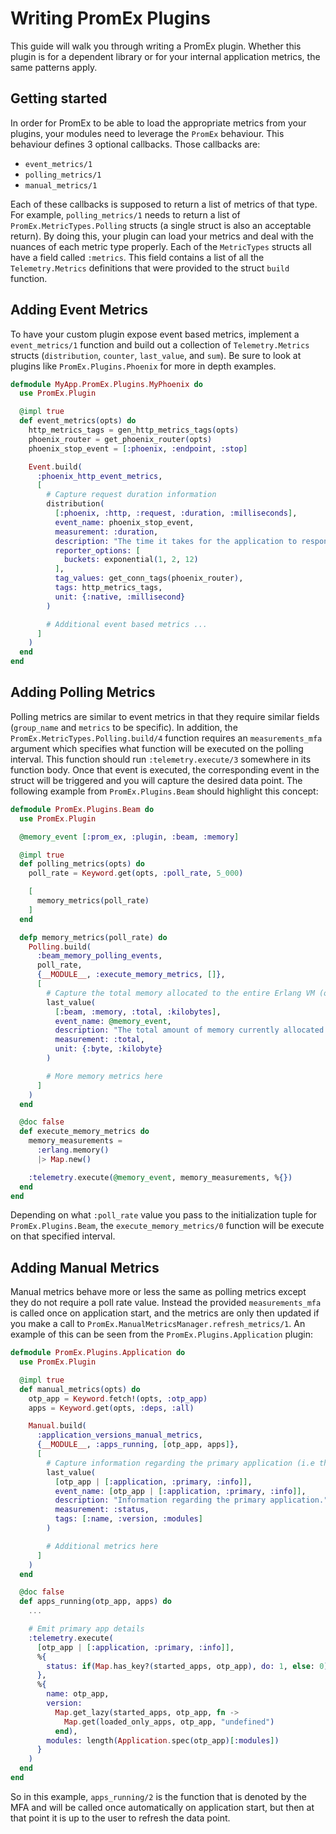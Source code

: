 # Writing PromEx Plugins

This guide will walk you through writing a PromEx plugin. Whether this plugin is for a dependent library or for your
internal application metrics, the same patterns apply.

## Getting started

In order for PromEx to be able to load the appropriate metrics from your plugins, your modules need to leverage the
`PromEx` behaviour. This behaviour defines 3 optional callbacks. Those callbacks are:

- `event_metrics/1`
- `polling_metrics/1`
- `manual_metrics/1`

Each of these callbacks is supposed to return a list of metrics of that type. For example, `polling_metrics/1` needs to
return a list of `PromEx.MetricTypes.Polling` structs (a single struct is also an acceptable return). By doing this, your
plugin can load your metrics and deal with the nuances of each metric type properly. Each of the `MetricTypes` structs
all have a field called `:metrics`. This field contains a list of all the `Telemetry.Metrics` definitions that were
provided to the struct `build` function.

## Adding Event Metrics

To have your custom plugin expose event based metrics, implement a `event_metrics/1` function and build out a collection
of `Telemetry.Metrics` structs (`distribution`, `counter`, `last_value`, and `sum`). Be sure to look at plugins like
`PromEx.Plugins.Phoenix` for more in depth examples.

```elixir
defmodule MyApp.PromEx.Plugins.MyPhoenix do
  use PromEx.Plugin

  @impl true
  def event_metrics(opts) do
    http_metrics_tags = gen_http_metrics_tags(opts)
    phoenix_router = get_phoenix_router(opts)
    phoenix_stop_event = [:phoenix, :endpoint, :stop]

    Event.build(
      :phoenix_http_event_metrics,
      [
        # Capture request duration information
        distribution(
          [:phoenix, :http, :request, :duration, :milliseconds],
          event_name: phoenix_stop_event,
          measurement: :duration,
          description: "The time it takes for the application to respond to HTTP requests.",
          reporter_options: [
            buckets: exponential(1, 2, 12)
          ],
          tag_values: get_conn_tags(phoenix_router),
          tags: http_metrics_tags,
          unit: {:native, :millisecond}
        )

        # Additional event based metrics ...
      ]
    )
  end
end
```

## Adding Polling Metrics

Polling metrics are similar to event metrics in that they require similar fields (`group_name` and `metrics` to be
specific). In addition, the `PromEx.MetricTypes.Polling.build/4` function requires an `measurements_mfa` argument which
specifies what function will be executed on the polling interval. This function should run `:telemetry.execute/3`
somewhere in its function body. Once that event is executed, the corresponding event in the struct will be triggered and
you will capture the desired data point. The following example from `PromEx.Plugins.Beam` should highlight this concept:

```elixir
defmodule PromEx.Plugins.Beam do
  use PromEx.Plugin

  @memory_event [:prom_ex, :plugin, :beam, :memory]

  @impl true
  def polling_metrics(opts) do
    poll_rate = Keyword.get(opts, :poll_rate, 5_000)

    [
      memory_metrics(poll_rate)
    ]
  end

  defp memory_metrics(poll_rate) do
    Polling.build(
      :beam_memory_polling_events,
      poll_rate,
      {__MODULE__, :execute_memory_metrics, []},
      [
        # Capture the total memory allocated to the entire Erlang VM (or BEAM for short)
        last_value(
          [:beam, :memory, :total, :kilobytes],
          event_name: @memory_event,
          description: "The total amount of memory currently allocated.",
          measurement: :total,
          unit: {:byte, :kilobyte}
        )

        # More memory metrics here
      ]
    )
  end

  @doc false
  def execute_memory_metrics do
    memory_measurements =
      :erlang.memory()
      |> Map.new()

    :telemetry.execute(@memory_event, memory_measurements, %{})
  end
end
```

Depending on what `:poll_rate` value you pass to the initialization tuple for `PromEx.Plugins.Beam`, the
`execute_memory_metrics/0` function will be execute on that specified interval.

## Adding Manual Metrics

Manual metrics behave more or less the same as polling metrics except they do not require a poll rate value. Instead the
provided `measurements_mfa` is called once on application start, and the metrics are only then updated if you make a
call to `PromEx.ManualMetricsManager.refresh_metrics/1`. An example of this can be seen from the
`PromEx.Plugins.Application` plugin:

```elixir
defmodule PromEx.Plugins.Application do
  use PromEx.Plugin

  @impl true
  def manual_metrics(opts) do
    otp_app = Keyword.fetch!(opts, :otp_app)
    apps = Keyword.get(opts, :deps, :all)

    Manual.build(
      :application_versions_manual_metrics,
      {__MODULE__, :apps_running, [otp_app, apps]},
      [
        # Capture information regarding the primary application (i.e the user's application)
        last_value(
          [otp_app | [:application, :primary, :info]],
          event_name: [otp_app | [:application, :primary, :info]],
          description: "Information regarding the primary application.",
          measurement: :status,
          tags: [:name, :version, :modules]
        )

        # Additional metrics here
      ]
    )
  end

  @doc false
  def apps_running(otp_app, apps) do
    ...

    # Emit primary app details
    :telemetry.execute(
      [otp_app | [:application, :primary, :info]],
      %{
        status: if(Map.has_key?(started_apps, otp_app), do: 1, else: 0)
      },
      %{
        name: otp_app,
        version:
          Map.get_lazy(started_apps, otp_app, fn ->
            Map.get(loaded_only_apps, otp_app, "undefined")
          end),
        modules: length(Application.spec(otp_app)[:modules])
      }
    )
  end
end
```

So in this example, `apps_running/2` is the function that is denoted by the MFA and will be called once automatically on
application start, but then at that point it is up to the user to refresh the data point.
